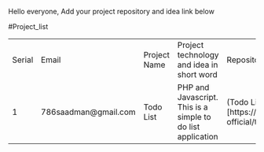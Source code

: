 Hello everyone,
Add your project repository and idea link below

#Project_list
<table>

<tr>
    <td>Serial</td>
    <td>Email</td>
    <td>Project Name</td>
    <td>Project technology and idea in short word</td>
    <td>Repository Link</td>
</tr>

<tr>
    <td>1</td>
    <td>786saadman@gmail.com</td>
    <td>Todo List</td>
    <td>PHP and Javascript. This is a simple to do list application</td>
    <td>(Todo List)[https://github.com/bakebit-official/todo-list]</td>
</tr>

</table>

